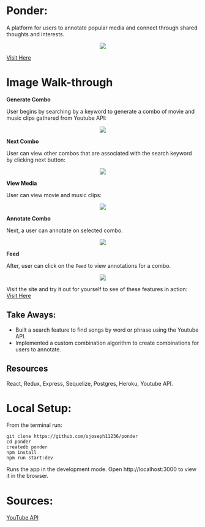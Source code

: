 # Ponder:
  A platform for users to annotate popular media and connect through shared thoughts and interests.
  <p align="center">
    <img src="https://media.giphy.com/media/UU1fbAXFo11pkwfAeC/giphy.gif">  
  </p>


  [Visit Here](https://ponder-ap.herokuapp.com/#/)

# Image Walk-through

**Generate Combo**

User begins by searching by a keyword to generate a combo of movie and music clips gathered from Youtube API:  
  <p align="center">
    <img src="https://media.giphy.com/media/LSRM3UfFrzf4AisqaU/giphy.gif">
  </p>
  
**Next Combo**

User can view other combos that are associated with the search keyword by clicking next button:  
  <p align="center">
    <img src="https://media.giphy.com/media/WmjN79LIpqQtoAZggy/giphy.gif">
  </p>

**View Media**

User can view movie and music clips:  
  <p align="center">
    <img src="https://media.giphy.com/media/LoIxsXRWSDceFAlg2C/giphy.gif">
  </p>

**Annotate Combo**

Next, a user can annotate on selected combo.
  <p align="center">
    <img src="https://media.giphy.com/media/d88dFwmdnCppVNMpfm/giphy.gif">
  </p>

**Feed**

After, user can click on the `Feed` to view annotations for a combo. 
  <p align="center">
    <img src="https://media.giphy.com/media/YnTftqFBQFFDBxVeId/giphy.gif">
  </p>

Visit the site and try it out for yourself to see of these features in action: [Visit Here](https://ponder-ap.herokuapp.com/#/)

## Take Aways: 

- Built a search feature to find songs by word or phrase using the Youtube API.
- Implemented a custom combination algorithm to create combinations for users to annotate.

## Resources
React, Redux, Express, Sequelize, Postgres, Heroku, Youtube API. 

# Local Setup: 
  From the terminal run:

  ``` 
  git clone https://github.com/sjoseph11236/ponder
  cd ponder
  createdb ponder
  npm install
  npm run start:dev
  ```

  Runs the app in the development mode.
  Open http://localhost:3000 to view it in the browser.

# Sources:  
[YouTube API](https://developers.google.com/youtube/v3)
